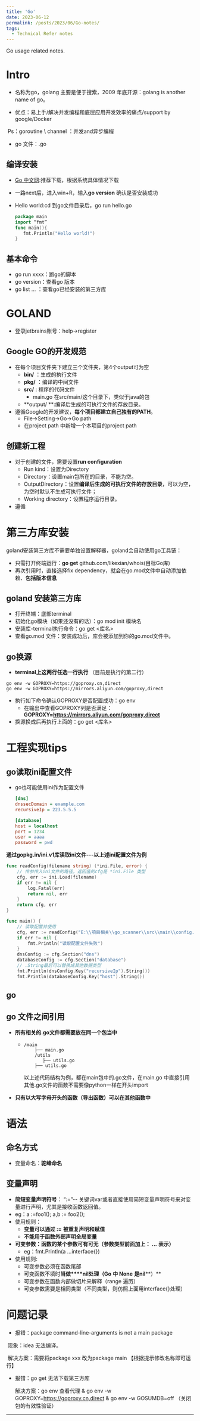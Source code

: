 ```yaml
---
title: 'Go'
date: 2023-06-12
permalink: /posts/2023/06/Go-notes/
tags:
  - Technical Refer notes
---
```


Go usage related notes.

# Intro

* 名称为go，golang 主要是便于搜索，2009 年底开源：golang is another name of go。

* 优点：易上手/解决并发编程和底层应用开发效率的痛点/support by google/Docker

​         Ps：goroutine \ channel ：并发and异步编程

* go 文件：.go 

## 编译安装

* [Go 中文网](https://studygolang.com/dl ):推荐下载，根据系统具体情况下载

* 一路next后，进入win+R，输入**go version** 确认是否安装成功

* Hello world:cd 到go文件目录后，go run hello.go

  ```go
  package main
  import “fmt”
  func main(){
     fmt.Println("Hello world!")
  }
  ```

## 基本命令

* go run xxxx：跑go的脚本
* go version：查看go 版本
* go list … ：查看go已经安装的第三方库

# GOLAND

* 登录jetbrains账号：help->register 

## Google GO的开发规范

* 在每个项目文件夹下建立三个文件夹，第4个output可为空
  * **bin/** ：生成的执行文件
  * **pkg/** ：编译的中间文件
  * **src/**   : 程序的代码文件
    * main.go 在src/main/这个目录下，类似于java的包
  * **output/ **:编译后生成的可执行文件的存放目录。
* 遵循Google的开发建议，**每个项目都建立自己独有的PATH**。
  * File->Setting->Go->Go path 
  * 在project path 中新增一个本项目的project path 

## 创建新工程

* 对于创建的文件，需要设置**run configuration**
  * Run kind：设置为Directory
  * Directory：设置main包所在的目录，不能为空。
  * OutputDirectory：设置**编译后生成的可执行文件的存放目录**，可以为空，为空时默认不生成可执行文件；
  * Working directory：设置程序运行目录。
* 遵循

# 第三方库安装

goland安装第三方库不需要单独设置解释器，goland会自动使用go工具链：

* 只需打开终端运行：**go get** github.com/likexian/whois(目标Go库)
* 再次引用时，直接选择fix dependency，就会在go.mod文件中自动添加依赖、**包括版本信息**

## goland 安装第三方库

* 打开终端：底部terminal
* 初始化go模块（如果还没有的话）：go mod init 模块名
* 安装库-terminal执行命令：go get <库名>
* 查看go.mod 文件：安装成功后，库会被添加到你的go.mod文件中。

## go换源

* **terminal上这两行任选一行执行** （目前是执行的第二行）

```
go env -w GOPROXY=https://goproxy.cn,direct
go env -w GOPROXY=https://mirrors.aliyun.com/goproxy,direct
```

* 执行如下命令确认GOPROXY是否配置成功：go env
  * 在输出中查看GOPROXY列是否满足：**GOPROXY=https://mirrors.aliyun.com/goproxy,direct**
* 换源换成后再执行上面的：go get <库名>

# 工程实现tips

## go读取ini配置文件

* go也可能使用ini作为配置文件

  ```ini
  [dns]
  dnssecDomain = example.com
  recursiveIp = 223.5.5.5
  
  [database]
  host = localhost
  port = 1234
  user = aaaa
  password = pwd
  ```

**通过gopkg.in/ini.v1库读取ini文件---以上述ini配置文件为例**

```go
func readConfig(filename string) (*ini.File, error) {
	// 传参传入ini文件的路径，返回值的cfg是 *ini.File 类型
	cfg, err := ini.Load(filename)
	if err != nil {
		log.Fatal(err)
		return nil, err
	}
	return cfg, err
}

func main() {
	// 读取配置并使用
	cfg, err := readConfig("E:\\项目相关\\go_scanner\\src\\main\\config.ini")
	if err != nil {
		fmt.Println("读取配置文件失败")
	}
	dnsConfig := cfg.Section("dns")
	databaseConfig := cfg.Section("database")
	// .String最后可以替换成其他数据类型
	fmt.Println(dnsConfig.Key("recursiveIp").String())
	fmt.Println(databaseConfig.Key("host").String())
```

## go

## go 文件之间引用

* **所有相关的.go文件都需要放在同一个包当中**

  * ```
    /main
        ├── main.go
        /utils
           ├── utils.go
        ├── utils.go
    ```

    以上述代码结构为例，都在main包中的.go文件，在main.go 中直接引用其他.go文件的函数不需要像python一样在开头import

* **只有以大写字母开头的函数（导出函数）可以在其他函数中**



# 语法

## 命名方式

* 变量命名：**驼峰命名**

## 变量声明

* **简短变量声明符号**： “:=”-- 关键词var或者直接使用简短变量声明符号来对变量进行声明，尤其是接收函数返回值。
* eg：a :=foo1();  a,b := foo2();
* 使用规则：
  * **变量可以通过 :=** **被重复声明和赋值**
  * **不能用于函数外部声明全局变量**
* **可变参数：函数的某个参数可有可无（参数类型前面加上： …** **表示）**
  * eg：fmt.Println(a …interface{})
* 使用规则:
  * 可变参数必须在函数尾部
  * 可变函数不填时**当做****nil处理（Go** **中 None** **是nil****）**
  * 可变参数在函数内部做切片来解释（range 遍历）
  * 可变参数需要是相同类型（不同类型，则仿照上面用interface{}处理）

# 问题记录

* 报错：package command-line-arguments is not a main package

​       现象：idea 无法编译。

​       解决方案：需要将package xxx 改为package main 【根据提示修改名称即可运行】

* 报错：go get 无法下载第三方库

  解决方案：go env 查看代理 & go env -w GOPROXY=https://goproxy.cn,direct & go env -w GOSUMDB=off  （关闭包的有效性验证）


------

